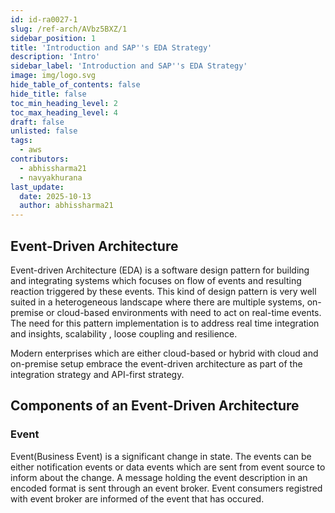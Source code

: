 ```yaml
---
id: id-ra0027-1
slug: /ref-arch/AVbz5BXZ/1
sidebar_position: 1
title: 'Introduction and SAP''s EDA Strategy'
description: 'Intro'
sidebar_label: 'Introduction and SAP''s EDA Strategy'
image: img/logo.svg
hide_table_of_contents: false
hide_title: false
toc_min_heading_level: 2
toc_max_heading_level: 4
draft: false
unlisted: false
tags:
  - aws
contributors:
  - abhissharma21
  - navyakhurana
last_update:
  date: 2025-10-13
  author: abhissharma21
---
```


## Event-Driven Architecture

Event-driven Architecture (EDA) is a software design pattern for building and integrating systems which focuses on flow of events and resulting reaction triggered by these events. This kind of design pattern is very well suited in a heterogeneous landscape where there are multiple systems, on-premise or cloud-based environments with need to act on real-time events. The need for this pattern implementation is to address real time integration and insights, scalability , loose coupling and resilience.

Modern enterprises which are either cloud-based or hybrid with cloud and on-premise setup embrace the event-driven architecture as part of the integration strategy and API-first strategy.

## Components of an Event-Driven Architecture

### Event

Event(Business Event) is a significant change in state. The events can be either notification events or data events which are sent from event source to inform about the change. A message holding the event description in an encoded format is sent through an event broker. Event consumers registred with event broker are informed of the event that has occured.

